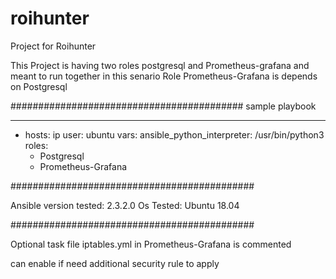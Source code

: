 # roihunter
Project for Roihunter

This Project is having two roles postgresql and Prometheus-grafana and meant to run together in this senario
Role Prometheus-Grafana is depends on Postgresql


##########################################
sample playbook

---
- hosts: ip
  user: ubuntu
  vars:
    ansible_python_interpreter: /usr/bin/python3
  roles:
    - Postgresql
    - Prometheus-Grafana
    
############################################

Ansible version tested: 2.3.2.0
Os Tested: Ubuntu 18.04

############################################

Optional task file iptables.yml in Prometheus-Grafana is commented

can enable if need additional security rule to apply


